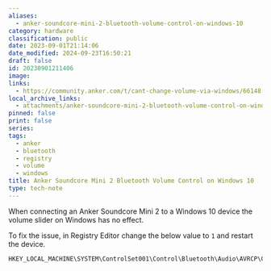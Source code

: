 ```yaml
---
aliases:
  - anker-soundcore-mini-2-bluetooth-volume-control-on-windows-10
category: hardware
classification: public
date: 2023-09-01T21:14:06
date_modified: 2024-09-23T16:50:21
draft: false
id: 20230901211406
image: 
links:
  - https://community.anker.com/t/cant-change-volume-via-windows/66148
local_archive_links:
  - attachments/anker-soundcore-mini-2-bluetooth-volume-control-on-windows-10.html
pinned: false
print: false
series: 
tags:
  - anker
  - bluetooth
  - registry
  - volume
  - windows
title: Anker Soundcore Mini 2 Bluetooth Volume Control on Windows 10
type: tech-note
---
```


When connecting an Anker Soundcore Mini 2 to a Windows 10 device the volume slider on Windows has no effect.

To fix the issue, in Registry Editor change the below value to `1` and restart the device.

```
HKEY_LOCAL_MACHINE\SYSTEM\ControlSet001\Control\Bluetooth\Audio\AVRCP\CT\DisableAbsoluteVolume
```